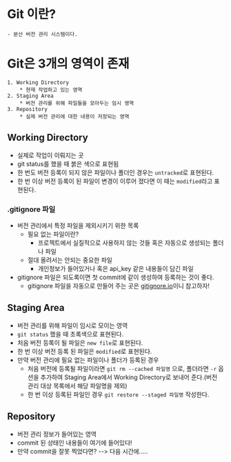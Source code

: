 
# Git 이란?
    - 분산 버전 관리 시스템이다.



# Git은 3개의 영역이 존재
    1. Working Directory
        * 현재 작업하고 있는 영역
    2. Staging Area
        * 버전 관리를 위해 파일들을 모아두는 임시 영역
    3. Repository
        * 실제 버전 관리에 대한 내용이 저장되는 영역



## Working Directory
* 실제로 작업이 이뤄지는 곳
* git status를 했을 때 붉은 색으로 표현됨
* 한 번도 버전 등록이 되지 않은 파일이나 폴더인 경우는 `untracked`로 표현된다.
* 한 번 이상 버전 등록이 된 파일이 변경이 이루어 졌다면 이 때는 `modified`라고 표현된다.



### .gitignore 파일
* 버전 관리에서 특정 파일을 제외시키기 위한 목록
    * 필요 없는 파일이란?
        * 프로젝트에서 실질적으로 사용하지 않는 것들 혹은 자동으로 생성되는 폴더나 파일
    * 절대 올려서는 안되는 중요한 파일
        * 개인정보가 들어있거나 혹은 api_key 같은 내용들이 담긴 파일
* gitignore 파일은 되도록이면 첫 commit에 같이 생성하여 등록하는 것이 좋다.
    * gitignore 파일을 자동으로 만들어 주는 곳은
    [gitignore.io](https://www.toptal.com/developers/gitignore/)이니 참고하자!



## Staging Area
* 버전 관리를 위해 파일이 임시로 모이는 영역
* `git status` 했을 때 초록색으로 표현된다.
* 처음 버전 등록이 될 파일은 `new file`로 표현된다.
* 한 번 이상 버전 등록 된 파일은 `modified`로 표현된다.
* 만약 버전 관리에 필요 없는 파일이나 폴더가 등록된 경우
    * 처음 버전에 등록될 파일이라면 `git rm --cached 파일명` 으로, 폴더라면 `-r` 옵션을 추가하여 Staging Area에서 Working Directory로 보내어 준다.(버전 관리 대상 목록에서 해당 파일명을 제외)
    * 한 번 이상 등록된 파일인 경우 `git restore --staged 파일명` 작성한다.

## Repository
* 버전 관리 정보가 들어있는 영역
* commit 된 상태인 내용들이 여기에 들어있다!
* 만약 commit을 잘못 찍었다면? --> 다음 시간에.....

